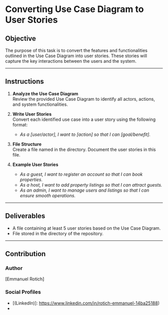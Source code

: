 # Converting Use Case Diagram to User Stories

## Objective
The purpose of this task is to convert the features and functionalities outlined in the Use Case Diagram into user stories. These stories will capture the key interactions between the users and the system.

---

## Instructions

1. **Analyze the Use Case Diagram**  
   Review the provided Use Case Diagram to identify all actors, actions, and system functionalities.

2. **Write User Stories**  
   Convert each identified use case into a user story using the following format:  
   - *As a [user/actor], I want to [action] so that I can [goal/benefit].*

3. **File Structure**  
   Create a file named  in the  directory. Document the user stories in this file.

4. **Example User Stories**  
   - *As a guest, I want to register an account so that I can book properties.*
   - *As a host, I want to add property listings so that I can attract guests.*
   - *As an admin, I want to manage users and listings so that I can ensure smooth operations.*

---

## Deliverables

* A  file containing at least 5 user stories based on the Use Case Diagram.
* File stored in the  directory of the repository.

---

## Contribution

### Author
[Emmanuel Rotich]

### Social Profiles
* [(LinkedIn)]: https://www.linkedin.com/in/rotich-emmanuel-14ba25188)
* [(X)]: (https://twitter.com/mikemanuu)
